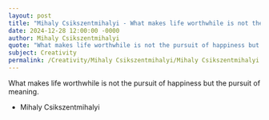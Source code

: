 ```yaml
---
layout: post
title: "Mihaly Csikszentmihalyi - What makes life worthwhile is not the"
date: 2024-12-28 12:00:00 -0000
author: Mihaly Csikszentmihalyi
quote: "What makes life worthwhile is not the pursuit of happiness but the pursuit of meaning."
subject: Creativity
permalink: /Creativity/Mihaly Csikszentmihalyi/Mihaly Csikszentmihalyi - What makes life worthwhile is not the
---
```


What makes life worthwhile is not the pursuit of happiness but the pursuit of meaning.

- Mihaly Csikszentmihalyi
